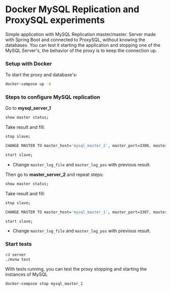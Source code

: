 # Docker MySQL Replication and ProxySQL experiments

Simple application with MySQL Replication master/master. Server made with Spring Boot and connected to ProxySQL, without knowing the databases.
You can test it starting the application and stopping one of the MySQL Server's, the behavior of the proxy is to keep the connection up.

### Setup with Docker

To start the proxy and database's:
```sh
docker-compose up -d
```

### Steps to configure MySQL replication

Go to **mysql_server_1**
```sh
show master status;
```

Take result and fill:

```sh
stop slave;

CHANGE MASTER TO master_host='mysql_master_2', master_port=3308, master_user='root', master_password='root',master_log_file='mysql-bin.000001', master_log_pos=154;

start slave;
```

* Change `master_log_file` and `master_log_pos` with previous result.

Then go to **master_server_2** and repeat steps:

```sh
show master status;
```

Take result and fill:

```sh
stop slave;

CHANGE MASTER TO master_host='mysql_master_1', master_port=3307, master_user='root', master_password='root',master_log_file='mysql-bin.000001', master_log_pos=154;

start slave;
```

* Change `master_log_file` and `master_log_pos` with previous result.

### Start tests
```sh
cd server
./mvnw test
```

With tests running, you can test the proxy stopping and starting the instances of MySQL

```sh
docker-compose stop mysql_master_1 
```